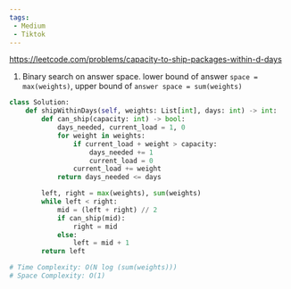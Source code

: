 ```yaml
---
tags:
 - Medium
 - Tiktok
---
```


https://leetcode.com/problems/capacity-to-ship-packages-within-d-days

1. Binary search on answer space. lower bound of answer `space = max(weights)`, upper bound of `answer space = sum(weights)`

```python
class Solution:
    def shipWithinDays(self, weights: List[int], days: int) -> int:
        def can_ship(capacity: int) -> bool:
            days_needed, current_load = 1, 0
            for weight in weights:
                if current_load + weight > capacity:
                    days_needed += 1
                    current_load = 0
                current_load += weight
            return days_needed <= days

        left, right = max(weights), sum(weights)
        while left < right:
            mid = (left + right) // 2
            if can_ship(mid):
                right = mid
            else:
                left = mid + 1
        return left

# Time Complexity: O(N log (sum(weights)))
# Space Complexity: O(1)
```
